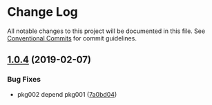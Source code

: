 # Change Log

All notable changes to this project will be documented in this file.
See [Conventional Commits](https://conventionalcommits.org) for commit guidelines.

## [1.0.4](https://github.com/dera-/lerna_test/compare/@dera-/pkg001@1.0.3...@dera-/pkg001@1.0.4) (2019-02-07)


### Bug Fixes

* pkg002 depend pkg001 ([7a0bd04](https://github.com/dera-/lerna_test/commit/7a0bd04))
